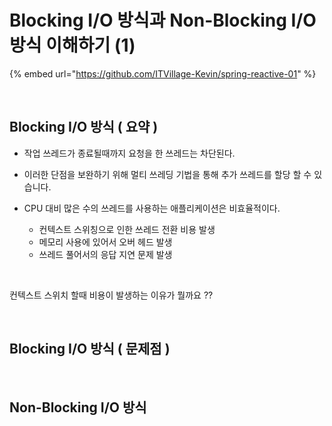 # Blocking I/O 방식과 Non-Blocking I/O 방식 이해하기 (1)



{% embed url="https://github.com/ITVillage-Kevin/spring-reactive-01" %}



<figure><img src="../.gitbook/assets/스크린샷 2024-03-03 오후 7.56.33.png" alt=""><figcaption></figcaption></figure>



## Blocking I/O 방식 ( 요약 )

* 작업 쓰레드가 종료될때까지 요청을 한 쓰레드는 차단된다.
* 이러한 단점을 보완하기 위해 멀티 쓰레딩 기법을 통해 추가 쓰레드를 할당 할 수 있습니다.
*   CPU 대비 많은 수의 쓰레드를 사용하는 애플리케이션은 비효율적이다.

    * 컨텍스트 스위칭으로 인한 쓰레드 전환 비용 발생
    * 메모리 사용에 있어서 오버 헤드 발생
    * 쓰레드 풀어서의 응답 지연 문제 발생



<figure><img src="../.gitbook/assets/스크린샷 2024-03-03 오후 8.12.12.png" alt=""><figcaption></figcaption></figure>

컨텍스트 스위치 할때 비용이 발생하는 이유가 뭘까요 ??



<figure><img src="../.gitbook/assets/스크린샷 2024-03-03 오후 8.13.49.png" alt=""><figcaption></figcaption></figure>



## Blocking I/O 방식 ( 문제점 )



<figure><img src="../.gitbook/assets/스크린샷 2024-03-03 오후 8.16.55.png" alt=""><figcaption></figcaption></figure>



## Non-Blocking I/O 방식

<figure><img src="../.gitbook/assets/스크린샷 2024-03-03 오후 8.18.57.png" alt=""><figcaption></figcaption></figure>



